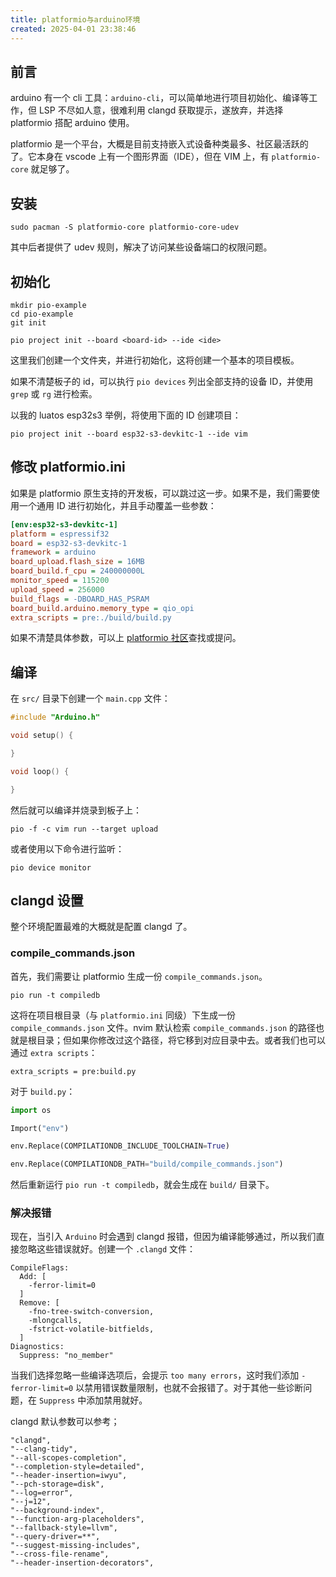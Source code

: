 ```yaml
---
title: platformio与arduino环境
created: 2025-04-01 23:38:46
---
```

## 前言

arduino 有一个 cli 工具：`arduino-cli`，可以简单地进行项目初始化、编译等工作，但 LSP 不尽如人意，很难利用 clangd 获取提示，遂放弃，并选择 platformio 搭配 arduino 使用。

platformio 是一个平台，大概是目前支持嵌入式设备种类最多、社区最活跃的了。它本身在 vscode 上有一个图形界面（IDE），但在 VIM 上，有 `platformio-core` 就足够了。

## 安装

```shell
sudo pacman -S platformio-core platformio-core-udev
```

其中后者提供了 udev 规则，解决了访问某些设备端口的权限问题。

## 初始化

```shell
mkdir pio-example
cd pio-example
git init

pio project init --board <board-id> --ide <ide>
```

这里我们创建一个文件夹，并进行初始化，这将创建一个基本的项目模板。

如果不清楚板子的 id，可以执行 `pio devices` 列出全部支持的设备 ID，并使用 `grep` 或 `rg` 进行检索。

以我的 luatos esp32s3 举例，将使用下面的 ID 创建项目：

```shell
pio project init --board esp32-s3-devkitc-1 --ide vim
```

## 修改 platformio.ini

如果是 platformio 原生支持的开发板，可以跳过这一步。如果不是，我们需要使用一个通用 ID 进行初始化，并且手动覆盖一些参数：

```ini
[env:esp32-s3-devkitc-1]
platform = espressif32
board = esp32-s3-devkitc-1
framework = arduino
board_upload.flash_size = 16MB
board_build.f_cpu = 240000000L
monitor_speed = 115200
upload_speed = 256000
build_flags = -DBOARD_HAS_PSRAM
board_build.arduino.memory_type = qio_opi
extra_scripts = pre:./build/build.py
```

如果不清楚具体参数，可以上 [platformio 社区](https://community.platformio.org/)查找或提问。

## 编译

在 `src/` 目录下创建一个 `main.cpp` 文件：

```cpp
#include "Arduino.h"

void setup() {

}

void loop() {

}
```

然后就可以编译并烧录到板子上：

```shell
pio -f -c vim run --target upload
```

或者使用以下命令进行监听：

```shell
pio device monitor
```

## clangd 设置

整个环境配置最难的大概就是配置 clangd 了。

### compile_commands.json

首先，我们需要让 platformio 生成一份 `compile_commands.json`。

```shell
pio run -t compiledb
```

这将在项目根目录（与 `platformio.ini` 同级）下生成一份 `compile_commands.json` 文件。nvim 默认检索 `compile_commands.json` 的路径也就是根目录；但如果你修改过这个路径，将它移到对应目录中去。或者我们也可以通过 `extra scripts`：

```shell
extra_scripts = pre:build.py
```

对于 `build.py`：

```python
import os

Import("env")

env.Replace(COMPILATIONDB_INCLUDE_TOOLCHAIN=True)

env.Replace(COMPILATIONDB_PATH="build/compile_commands.json")
```

然后重新运行 `pio run -t compiledb`，就会生成在 `build/` 目录下。

### 解决报错

现在，当引入 `Arduino` 时会遇到 clangd 报错，但因为编译能够通过，所以我们直接忽略这些错误就好。创建一个 `.clangd` 文件：

```
CompileFlags:
  Add: [
    -ferror-limit=0
  ]
  Remove: [
    -fno-tree-switch-conversion,
    -mlongcalls,
    -fstrict-volatile-bitfields,
  ]
Diagnostics:
  Suppress: "no_member"
```

当我们选择忽略一些编译选项后，会提示 `too many errors`，这时我们添加 `-ferror-limit=0` 以禁用错误数量限制，也就不会报错了。对于其他一些诊断问题，在 `Suppress` 中添加禁用就好。

clangd 默认参数可以参考；

```shell
"clangd",
"--clang-tidy",
"--all-scopes-completion",
"--completion-style=detailed",
"--header-insertion=iwyu",
"--pch-storage=disk",
"--log=error",
"--j=12",
"--background-index",
"--function-arg-placeholders",
"--fallback-style=llvm",
"--query-driver=**",
"--suggest-missing-includes",
"--cross-file-rename",
"--header-insertion-decorators",
```
